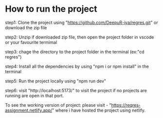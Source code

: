 # How to run the project

step1: Clone the project using "https://github.com/DeepuR-iya/regres.git" or download the zip file

step2: Unzip if downloaded zip file, then open the project folder in vscode or your favourite termimal

step3: chage the directory to the project folder in the terminal (ex:"cd regres")

step4: Install all the dependencies by using "npm i or npm install" in the terminal

step5: Run the project locally using "npm run dev"

step6: visit "http://localhost:5173/" to visit the project if no projects are running are open in that port.

To see the working version of project:
please visit - "https://reqres-assignment.netlify.app/"
where i have hosted the project using netlify.
